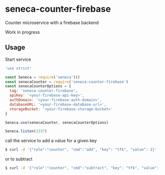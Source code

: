 # seneca-counter-firebase
Counter microservice with a firebase backend

Work in progress

## Usage

Start service

```javascript
'use strict'

const Seneca = require('seneca')()
const senecaCounter = require('seneca-counter-firebase')
const senecaCounterOptions = {
  tag: 'seneca-counter-firebase',
  apiKey: '<your-firebase-api-key>',
  authDomain: '<your-firebase-auth-domain>',
  databaseURL: '<your-firebase-database-url>',
  storageBucket: '<your-firebase-storage-bucket>'
}

Seneca.use(senecaCounter, senecaCounterOptions)

Seneca.listen(1337)

```

call the service to add a value for a given key

```sh
$ curl -d '{"role":"counter", "cmd":"add", "key": "tfk", "value": 2}' -v http://localhost:1337/act
```

or to subtract

```sh
$ curl -d '{"role":"counter", "cmd":"subtract", "key": "tfk", "value": 2}' -v http://localhost:1337/act
```
